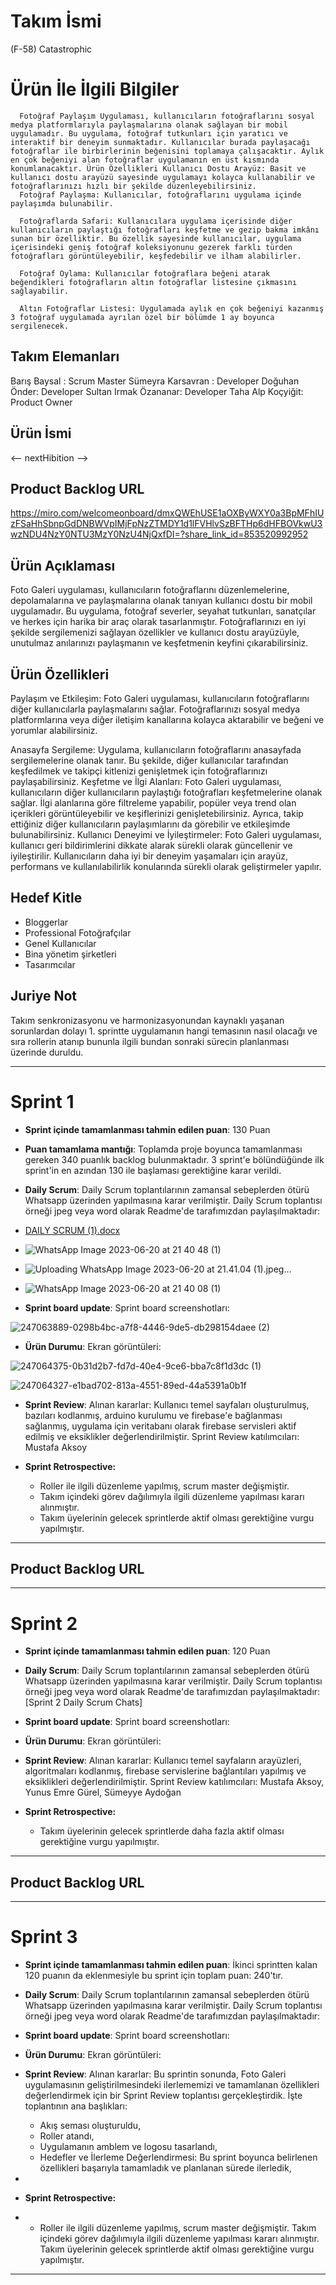 # **Takım İsmi**

(F-58) Catastrophic

# Ürün İle İlgili Bilgiler

      Fotoğraf Paylaşım Uygulaması, kullanıcıların fotoğraflarını sosyal medya platformlarıyla paylaşmalarına olanak sağlayan bir mobil uygulamadır. Bu uygulama, fotoğraf tutkunları için yaratıcı ve interaktif bir deneyim sunmaktadır. Kullanıcılar burada paylaşacağı fotoğraflar ile birbirlerinin beğenisini toplamaya çalışacaktır. Aylık en çok beğeniyi alan fotoğraflar uygulamanın en üst kısmında konumlanacaktır. Ürün Özellikleri Kullanıcı Dostu Arayüz: Basit ve kullanıcı dostu arayüzü sayesinde uygulamayı kolayca kullanabilir ve fotoğraflarınızı hızlı bir şekilde düzenleyebilirsiniz. 
      Fotoğraf Paylaşma: Kullanıcılar, fotoğraflarını uygulama içinde paylaşımda bulunabilir. 
      
      Fotoğraflarda Safari: Kullanıcılara uygulama içerisinde diğer kullanıcıların paylaştığı fotoğrafları keşfetme ve gezip bakma imkânı sunan bir özelliktir. Bu özellik sayesinde kullanıcılar, uygulama içerisindeki geniş fotoğraf koleksiyonunu gezerek farklı türden fotoğrafları görüntüleyebilir, keşfedebilir ve ilham alabilirler.
      
      Fotoğraf Oylama: Kullanıcılar fotoğraflara beğeni atarak beğendikleri fotoğrafların altın fotoğraflar listesine çıkmasını sağlayabilir.
      
      Altın Fotoğraflar Listesi: Uygulamada aylık en çok beğeniyi kazanmış 3 fotoğraf uygulamada ayrılan özel bir bölümde 1 ay boyunca sergilenecek.



## Takım Elemanları
  Barış Baysal : Scrum Master
  Sümeyra Karsavran : Developer
  Doğuhan Önder: Developer
  Sultan Irmak Özananar: Developer
  Taha Alp Koçyiğit: Product Owner

## Ürün İsmi
 <-- nextHibition -->

## Product Backlog URL

https://miro.com/welcomeonboard/dmxQWEhUSE1aOXByWXY0a3BpMFhIUzFSaHhSbnpGdDNBWVpIMjFpNzZTMDY1d1lFVHlvSzBFTHp6dHFBOVkwU3wzNDU4NzY0NTU3MzY0NzU4NjQxfDI=?share_link_id=853520992952

## Ürün Açıklaması
  
  Foto Galeri uygulaması, kullanıcıların fotoğraflarını düzenlemelerine, depolamalarına ve paylaşmalarına olanak tanıyan kullanıcı dostu bir mobil uygulamadır. Bu uygulama, fotoğraf severler, seyahat tutkunları, sanatçılar ve herkes için harika bir araç olarak tasarlanmıştır. Fotoğraflarınızı en iyi şekilde sergilemenizi sağlayan özellikler ve kullanıcı dostu arayüzüyle, unutulmaz anılarınızı paylaşmanın ve keşfetmenin keyfini çıkarabilirsiniz.


## Ürün Özellikleri

  Paylaşım ve Etkileşim: Foto Galeri uygulaması, kullanıcıların fotoğraflarını diğer kullanıcılarla paylaşmalarını sağlar. Fotoğraflarınızı sosyal medya platformlarına veya diğer iletişim kanallarına kolayca aktarabilir ve beğeni ve yorumlar alabilirsiniz.
  
  Anasayfa Sergileme: Uygulama, kullanıcıların fotoğraflarını anasayfada sergilemelerine olanak tanır. Bu şekilde, diğer kullanıcılar tarafından keşfedilmek ve takipçi kitlenizi genişletmek için fotoğraflarınızı paylaşabilirsiniz.
  Keşfetme ve İlgi Alanları: Foto Galeri uygulaması, kullanıcıların diğer kullanıcıların paylaştığı fotoğrafları keşfetmelerine olanak sağlar. İlgi alanlarına göre filtreleme yapabilir, popüler veya trend olan içerikleri görüntüleyebilir ve keşiflerinizi genişletebilirsiniz. Ayrıca, takip ettiğiniz diğer kullanıcıların paylaşımlarını da görebilir ve etkileşimde bulunabilirsiniz.
  Kullanıcı Deneyimi ve İyileştirmeler: Foto Galeri uygulaması, kullanıcı geri bildirimlerini dikkate alarak sürekli olarak güncellenir ve iyileştirilir. Kullanıcıların daha iyi bir deneyim yaşamaları için arayüz, performans ve kullanılabilirlik konularında sürekli olarak geliştirmeler yapılır.

## Hedef Kitle

- Bloggerlar
- Professional Fotoğrafçılar
- Genel Kullanıcılar
- Bina yönetim şirketleri 
- Tasarımcılar


## Juriye Not

Takım senkronizasyonu ve harmonizasyonundan kaynaklı yaşanan sorunlardan dolayı 1. sprintte uygulamanın hangi temasının nasıl olacağı ve sıra rollerin atanıp bununla ilgili bundan sonraki sürecin planlanması üzerinde duruldu.


---

# Sprint 1

- **Sprint içinde tamamlanması tahmin edilen puan**: 130 Puan


- **Puan tamamlama mantığı**: Toplamda proje boyunca tamamlanması gereken 340 puanlık backlog bulunmaktadır. 3 sprint'e bölündüğünde ilk sprint'in en azından 130 ile başlaması gerektiğine karar verildi.


- **Daily Scrum**: Daily Scrum toplantılarının zamansal sebeplerden ötürü Whatsapp üzerinden yapılmasına karar verilmiştir. Daily Scrum toplantısı örneği jpeg veya word olarak Readme'de tarafımızdan paylaşılmaktadır:
- [DAILY SCRUM (1).docx](https://github.com/captainofDogu/Bootcamp2022Example/files/11805186/DAILY.SCRUM.1.docx)

- ![WhatsApp Image 2023-06-20 at 21 40 48 (1)](https://github.com/captainofDogu/Bootcamp2022Example/assets/109286255/b15f820a-c80f-46bc-9e94-fa5e0bbc7a74)

- ![Uploading WhatsApp Image 2023-06-20 at 21.41.04 (1).jpeg…]()

- ![WhatsApp Image 2023-06-20 at 21 40 08 (1)](https://github.com/captainofDogu/Bootcamp2022Example/assets/109286255/c46b3349-0cec-4680-b254-39d5cfb9b7d3)

- **Sprint board update**: Sprint board screenshotları: 

![247063889-0298b4bc-a7f8-4446-9de5-db298154daee (2)](https://github.com/captainofDogu/Bootcamp2022Example/assets/109286255/654501d0-dc02-4246-93ea-3b592c2a877e)

- **Ürün Durumu**: Ekran görüntüleri:
  
![247064375-0b31d2b7-fd7d-40e4-9ce6-bba7c8f1d3dc (1)](https://github.com/captainofDogu/Bootcamp2022Example/assets/109286255/7091ea96-2645-46f9-a360-442106645d54)

![247064327-e1bad702-813a-4551-89ed-44a5391a0b1f](https://github.com/captainofDogu/Bootcamp2022Example/assets/109286255/c6b5e4df-bb97-44a2-aaaa-eeea7a07e40b)


- **Sprint Review**: 
Alınan kararlar: Kullanıcı temel sayfaları oluşturulmuş, bazıları kodlanmış, arduino kurulumu ve firebase'e bağlanması sağlanmış, uygulama için veritabanı olarak firebase servisleri aktif edilmiş ve eksiklikler değerlendirilmiştir. Sprint Review katılımcıları: Mustafa Aksoy

- **Sprint Retrospective:**
  - Roller ile ilgili düzenleme yapılmış, scrum master değişmiştir.
  - Takım içindeki görev dağılımıyla ilgili düzenleme yapılması kararı alınmıştır.
  - Takım üyelerinin gelecek sprintlerde aktif olması gerektiğine vurgu yapılmıştır.
 


---

## Product Backlog URL


---

# Sprint 2

- **Sprint içinde tamamlanması tahmin edilen puan**: 120 Puan

- **Daily Scrum**: Daily Scrum toplantılarının zamansal sebeplerden ötürü Whatsapp üzerinden yapılmasına karar verilmiştir. Daily Scrum toplantısı örneği jpeg veya word olarak Readme'de tarafımızdan paylaşılmaktadır: [Sprint 2 Daily Scrum Chats]

- **Sprint board update**: Sprint board screenshotları: 






- **Ürün Durumu**: Ekran görüntüleri:


- **Sprint Review**: 
Alınan kararlar: Kullanıcı temel sayfaların arayüzleri, algoritmaları kodlanmış, firebase servislerine bağlantıları yapılmış ve eksiklikleri değerlendirilmiştir. 
Sprint Review katılımcıları: Mustafa Aksoy, Yunus Emre Gürel, Sümeyye Aydoğan 

- **Sprint Retrospective:**

  - Takım üyelerinin gelecek sprintlerde daha fazla aktif olması gerektiğine vurgu yapılmıştır.


---

## Product Backlog URL



---

# Sprint 3

- **Sprint içinde tamamlanması tahmin edilen puan**: İkinci sprintten kalan 120 puanın da eklenmesiyle bu sprint için toplam puan: 240'tır.


- **Daily Scrum**: Daily Scrum toplantılarının zamansal sebeplerden ötürü Whatsapp üzerinden yapılmasına karar verilmiştir. Daily Scrum toplantısı örneği jpeg veya word olarak Readme'de tarafımızdan paylaşılmaktadır:




- **Sprint board update**: Sprint board screenshotları: 




- **Ürün Durumu**: Ekran görüntüleri:



- **Sprint Review**: 
Alınan kararlar: Bu sprintin sonunda, Foto Galeri uygulamasının geliştirilmesindeki ilerlememizi ve tamamlanan özellikleri değerlendirmek için bir Sprint Review toplantısı gerçekleştirdik. İşte toplantının ana başlıkları:
  - Akış seması oluşturuldu,
  - Roller atandı,
  - Uygulamanın amblem ve logosu tasarlandı,
  - Hedefler ve İlerleme Değerlendirmesi:
Bu sprint boyunca belirlenen özellikleri başarıyla tamamladık ve planlanan sürede ilerledik,
-

- **Sprint Retrospective:**
- 
  - Roller ile ilgili düzenleme yapılmış, scrum master değişmiştir.
Takım içindeki görev dağılımıyla ilgili düzenleme yapılması kararı alınmıştır.
Takım üyelerinin gelecek sprintlerde aktif olması gerektiğine vurgu yapılmıştır.


---
